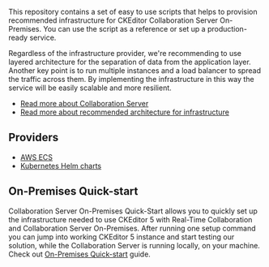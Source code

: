 This repository contains a set of easy to use scripts that helps to provision recommended infrastructure for CKEditor Collaboration Server On-Premises. You can use the script as a reference or set up a production-ready service.

Regardless of the infrastructure provider, we're recommending to use layered architecture for the separation of data from the application layer.
Another key point is to run multiple instances and a load balancer to spread the traffic across them.
By implementing the infrastructure in this way the service will be easily scalable and more resilient.

- [Read more about Collaboration Server](https://ckeditor.com/docs/cs/latest/onpremises/cs-onpremises/overview.html)
- [Read more about recommended architecture for infrastructure](https://ckeditor.com/docs/cs/latest/onpremises/cs-onpremises/architecture.html)

## Providers
- [AWS ECS](/aws/ecs)
- [Kubernetes Helm charts](/kubernetes/helm)

## On-Premises Quick-start
Collaboration Server On-Premises Quick-Start allows you to quickly set up the infrastructure needed to use CKEditor 5 with Real-Time Collaboration and Collaboration Server On-Premises. After running one setup command you can jump into working CKEditor 5 instance and start testing our solution, while the Collaboration Server is running locally, on your machine. Check out [On-Premises Quick-start](/quick-start) guide.